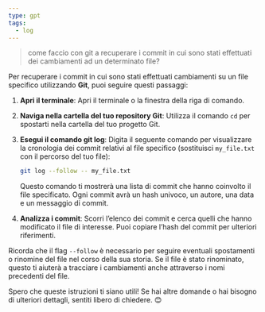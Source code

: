 ```yaml
---
type: gpt
tags:
  - log
---
```

> come faccio con git a recuperare i commit in cui sono stati effettuati dei cambiamenti ad un determinato file?

Per recuperare i commit in cui sono stati effettuati cambiamenti su un file specifico utilizzando **Git**, puoi seguire questi passaggi:

1. **Apri il terminale**: Apri il terminale o la finestra della riga di comando.
    
2. **Naviga nella cartella del tuo repository Git**: Utilizza il comando `cd` per spostarti nella cartella del tuo progetto Git.
    
3. **Esegui il comando git log**: Digita il seguente comando per visualizzare la cronologia dei commit relativi al file specifico (sostituisci `my_file.txt` con il percorso del tuo file):
    
    ```bash
    git log --follow -- my_file.txt
    ```
    
    Questo comando ti mostrerà una lista di commit che hanno coinvolto il file specificato. Ogni commit avrà un hash univoco, un autore, una data e un messaggio di commit.
    
4. **Analizza i commit**: Scorri l’elenco dei commit e cerca quelli che hanno modificato il file di interesse. Puoi copiare l’hash del commit per ulteriori riferimenti.
    

Ricorda che il flag `--follow` è necessario per seguire eventuali spostamenti o rinomine del file nel corso della sua storia. Se il file è stato rinominato, questo ti aiuterà a tracciare i cambiamenti anche attraverso i nomi precedenti del file.

Spero che queste istruzioni ti siano utili! Se hai altre domande o hai bisogno di ulteriori dettagli, sentiti libero di chiedere. 😊